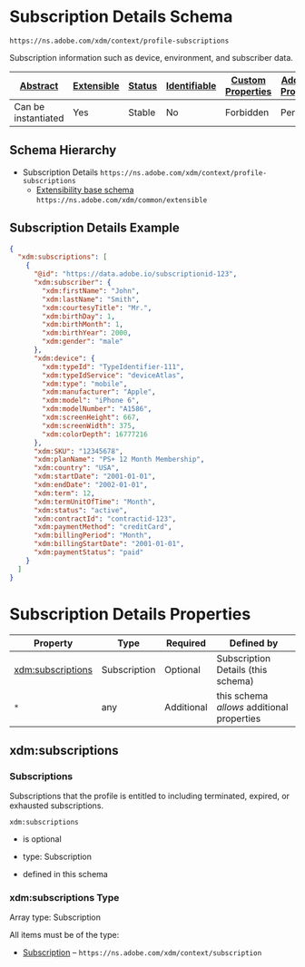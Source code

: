 
# Subscription Details Schema

```
https://ns.adobe.com/xdm/context/profile-subscriptions
```

Subscription information such as device, environment, and subscriber data.

| [Abstract](../../../abstract.md) | [Extensible](../../../extensions.md) | [Status](../../../status.md) | [Identifiable](../../../id.md) | [Custom Properties](../../../extensions.md) | [Additional Properties](../../../extensions.md) | Defined In |
|----------------------------------|--------------------------------------|------------------------------|--------------------------------|---------------------------------------------|-------------------------------------------------|------------|
| Can be instantiated | Yes | Stable | No | Forbidden | Permitted | [mixins/profile/profile-subscriptions.schema.json](mixins/profile/profile-subscriptions.schema.json) |
## Schema Hierarchy

* Subscription Details `https://ns.adobe.com/xdm/context/profile-subscriptions`
  * [Extensibility base schema](../../datatypes/extensible.schema.md) `https://ns.adobe.com/xdm/common/extensible`


## Subscription Details Example
```json
{
  "xdm:subscriptions": [
    {
      "@id": "https://data.adobe.io/subscriptionid-123",
      "xdm:subscriber": {
        "xdm:firstName": "John",
        "xdm:lastName": "Smith",
        "xdm:courtesyTitle": "Mr.",
        "xdm:birthDay": 1,
        "xdm:birthMonth": 1,
        "xdm:birthYear": 2000,
        "xdm:gender": "male"
      },
      "xdm:device": {
        "xdm:typeId": "TypeIdentifier-111",
        "xdm:typeIdService": "deviceAtlas",
        "xdm:type": "mobile",
        "xdm:manufacturer": "Apple",
        "xdm:model": "iPhone 6",
        "xdm:modelNumber": "A1586",
        "xdm:screenHeight": 667,
        "xdm:screenWidth": 375,
        "xdm:colorDepth": 16777216
      },
      "xdm:SKU": "12345678",
      "xdm:planName": "PS+ 12 Month Membership",
      "xdm:country": "USA",
      "xdm:startDate": "2001-01-01",
      "xdm:endDate": "2002-01-01",
      "xdm:term": 12,
      "xdm:termUnitOfTime": "Month",
      "xdm:status": "active",
      "xdm:contractId": "contractid-123",
      "xdm:paymentMethod": "creditCard",
      "xdm:billingPeriod": "Month",
      "xdm:billingStartDate": "2001-01-01",
      "xdm:paymentStatus": "paid"
    }
  ]
}
```

# Subscription Details Properties

| Property | Type | Required | Defined by |
|----------|------|----------|------------|
| [xdm:subscriptions](#xdmsubscriptions) | Subscription | Optional | Subscription Details (this schema) |
| `*` | any | Additional | this schema *allows* additional properties |

## xdm:subscriptions
### Subscriptions

Subscriptions that the profile is entitled to including terminated, expired, or exhausted subscriptions.

`xdm:subscriptions`
* is optional
* type: Subscription

* defined in this schema

### xdm:subscriptions Type


Array type: Subscription

All items must be of the type:
* [Subscription](../../datatypes/industry-verticals/subscription.schema.md) – `https://ns.adobe.com/xdm/context/subscription`







